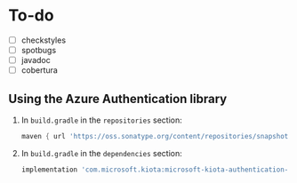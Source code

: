 # To-do


- [ ] checkstyles
- [ ] spotbugs
- [ ] javadoc
- [ ] cobertura

## Using the Azure Authentication library

1. In `build.gradle` in the `repositories` section:

    ```Groovy
    maven { url 'https://oss.sonatype.org/content/repositories/snapshots' }  
    ```

1. In `build.gradle` in the `dependencies` section:

    ```Groovy
    implementation 'com.microsoft.kiota:microsoft-kiota-authentication-azure:0.0.4-SNAPSHOT'
    ```

